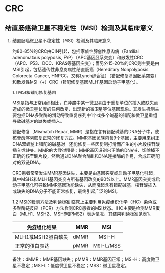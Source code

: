 # CRC

## 结直肠癌微卫星不稳定性（MSI）检测及其临床意义

1. 结直肠癌微卫星不稳定性（MSI）检测及其临床意义

    约80-85%的CRC由CIN引起，包括家族性腺瘤性息肉病（Familial adenomatous polyposis, FAP）（APC基因胚系突变）和散发性CRC（APC、P53、DCC、KRAS等基因突变）；而另外15-20%的CRC则主要是由MSI引起，包括遗传性非息肉病性结直肠癌（Hereditary Nonpolyposis Colorectal Cancer, HNPCC，又称Lynch综合征）（错配修复基因胚系突变）和散发性MSI（+）CRC（错配修复基因MLH1基因启动子甲基化）。

    1.1 MSI和错配修复基因

    MSI是指与正常组织相比，在肿瘤中某一微卫星由于重复单位的插入或缺失而造成的微卫星长度的任何改变，出现新的微卫星等位基因现象。其发生机制主要包括DNA多聚酶的滑动导致重复序列中1个或多个碱基的错配和微卫星重组导致碱基对的缺失或插入。

    错配修复（Mismatch Repair, MMR）是指在含有错配碱基的DNA分子中，使核苷酸序列恢复正常的修复方式。MMR基因家族包含9个基因，主要用来纠正DNA双螺旋上错配的碱基对，还能修复一些因复制打滑而产生的小片段核苷酸插入或缺失。MMR的大致过程是：MMR基因识别出正确的DNA链，切除掉不正确的核苷酸片段，然后通过DNA聚合酶III和DNA连接酶的作用，合成正确配对的双链DNA。

    CRC患者常常发生MMR基因缺失，主要是由基因突变或启动子甲基化引起，其中MSH2和MLH1基因突变占所有基因改变的90%以上。MMR基因突变或启动子甲基化可导致MMR基因功能缺失，从而引起含有错配碱基、核苷酸插入或缺失的DNA分子不能正常修复，最终引起广泛的MSI。

    1.2 MSI的检测方法及判读标准
    临床上主要利用免疫组织化学（IHC）染色或多聚酶链反应（PCR）方法检测CRC患者的MSI状态。IHC主要是检测MMR蛋白（MLH1、MSH2、MSH6和PMS2）表达情况，其结果判读标准见表1。

    | 免疫组化结果     | MMR| MSI|
    |--------|---------:|:-------:|
    | MLH1或MSH2蛋白缺失| dMMR| MSI-H      |
    | 正常的蛋白表达| pMMR| MSI-L/MSS      |

    备注：dMMR：MMR基因缺失；pMMR：MMR基因正常；MSI-H：高度微卫星不稳定；MSI-L：低度微卫星不稳定；MSS：微卫星稳定。
